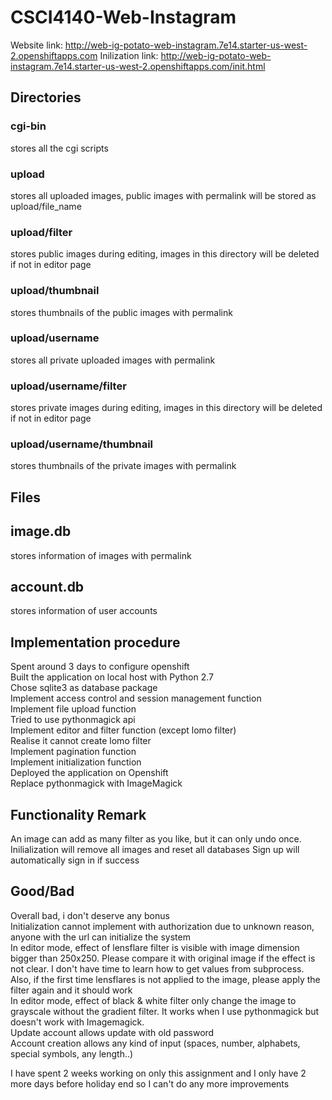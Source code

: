 # CSCI4140-Web-Instagram
Website link: http://web-ig-potato-web-instagram.7e14.starter-us-west-2.openshiftapps.com
Inilization link: http://web-ig-potato-web-instagram.7e14.starter-us-west-2.openshiftapps.com/init.html

## Directories
### cgi-bin
stores all the cgi scripts
### upload
stores all uploaded images, public images with permalink will be stored as upload/file_name
### upload/filter
stores public images during editing, images in this directory will be deleted if not in editor page
### upload/thumbnail
stores thumbnails of the public images with permalink
### upload/username
stores all private uploaded images with permalink
### upload/username/filter
stores private images during editing, images in this directory will be deleted if not in editor page
### upload/username/thumbnail
stores thumbnails of the private images with permalink

## Files
## image.db
stores information of images with permalink
## account.db
stores information of user accounts

## Implementation procedure
Spent around 3 days to configure openshift  
Built the application on local host with Python 2.7  
Chose sqlite3 as database package  
Implement access control and session management function  
Implement file upload function  
Tried to use pythonmagick api  
Implement editor and filter function (except lomo filter)  
Realise it cannot create lomo filter  
Implement pagination function  
Implement initialization function  
Deployed the application on Openshift  
Replace pythonmagick with ImageMagick  

## Functionality Remark
An image can add as many filter as you like, but it can only undo once.
Inilialization will remove all images and reset all databases
Sign up will automatically sign in if success


## Good/Bad
Overall bad, i don't deserve any bonus  
Initialization cannot implement with authorization due to unknown reason, anyone with the url can initialize the system  
In editor mode, effect of lensflare filter is visible with image dimension bigger than 250x250. Please compare it with original image if the effect is not clear. I don't have time to learn how to get values from subprocess. Also, if the first time lensflares is not applied to the image, please apply the filter again and it should work  
In editor mode, effect of black & white filter only change the image to grayscale without the gradient filter. It works when I use pythonmagick but doesn't work with Imagemagick.  
Update account allows update with old password  
Account creation allows any kind of input (spaces, number, alphabets, special symbols, any length..)  

I have spent 2 weeks working on only this assignment and I only have 2 more days before holiday end so I can't do any more improvements
